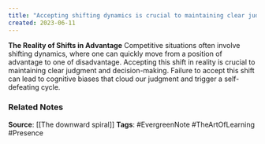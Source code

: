 ```yaml
---
title: "Accepting shifting dynamics is crucial to maintaining clear judgment and decision-making"
created: 2023-06-11
---
```


**The Reality of Shifts in Advantage**
Competitive situations often involve shifting dynamics, where one can quickly move from a position of advantage to one of disadvantage. Accepting this shift in reality is crucial to maintaining clear judgment and decision-making. Failure to accept this shift can lead to cognitive biases that cloud our judgment and trigger a self-defeating cycle.

### Related Notes
**Source**: [[The downward spiral]]
**Tags**: #EvergreenNote #TheArtOfLearning #Presence 

